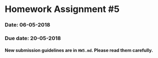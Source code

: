 # Homework Assignment #5

### Date: 06-05-2018
### Due date: 20-05-2018

#### New submission guidelines are in `HW5.md`. Please read them carefully.
